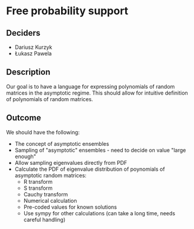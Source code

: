 # Free probability support

## Deciders

- Dariusz Kurzyk
- Łukasz Pawela

## Description

Our goal is to have a language for expressing polynomials of random matrices in
the asymptotic regime. This should allow for intuitive definition of polynomials
of random matrices.

## Outcome

We should have the following:

- The concept of asymptotic ensembles
- Sampling of "asymptotic" ensembles - need to decide on value "large enough"
- Allow sampling eigenvalues directly from PDF
- Calculate the PDF of eigenvalue distribution of poynomials of asymptotic random matrices:
  - R transform
  - S transform
  - Cauchy transform
  - Numerical calculation
  - Pre-coded values for known solutions
  - Use sympy for other calculations (can take a long time, needs careful handling)
